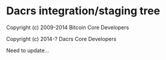Dacrs integration/staging tree
=====================================

Copyright (c) 2009-2014 Bitcoin Core Developers

Copyright (c) 2014-? Dacrs Core Developers


Need to update...



